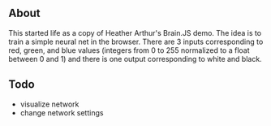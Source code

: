 ## About

This started life as a copy of Heather Arthur's Brain.JS demo.  The idea is to train a simple neural net in the browser.  There are 3 inputs corresponding to red, green, and blue values (integers from 0 to 255 normalized to a float between 0 and 1) and there is one output corresponding to white and black.

## Todo

- visualize network
- change network settings
